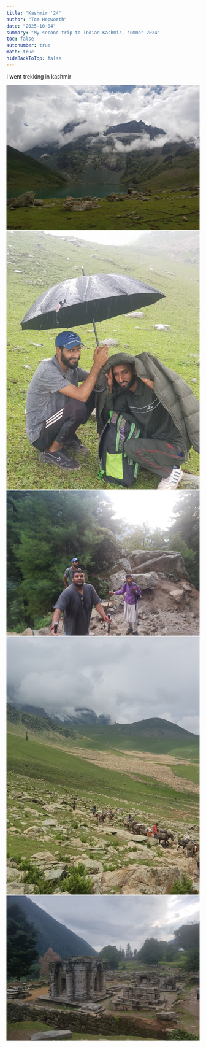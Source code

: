 ```yaml
---
title: "Kashmir '24"
author: "Tom Hepworth"
date: "2025-10-04"
summary: "My second trip to Indian Kashmir, summer 2024"
toc: false
autonumber: true
math: true
hideBackToTop: false
---
```


I went trekking in kashmir 

![](./nundkol.jpg "Harmukh from the bank of Nundkol lake")
![](./naranag_trek_3.jpg "Tanveer and Irshad sheltering from a shower")
![](./naranag_trek_2.jpg "Rahat on the steep ascent from Naranag")
![](./naranag_trek_1.jpg "The open fields between the army camp and gangbal lake")
![](./naranag_temple.jpg "The temple complex and silk road refuge in Naranag village")
